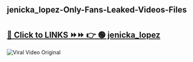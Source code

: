 
 ## jenicka_lopez-Only-Fans-Leaked-Videos-Files

# <h2><a href="https://mediaupload.pro?jenicka_lopez">🔗 Click to LINKS ⏩⏩ 👉 🟢 jenicka_lopez </a></h2>

<a href="https://mediaupload.pro?jenicka_lopez" rel="nofollow" data-target="animated-image.originalLink"><img src="https://i.ibb.co.com/xMMVF88/686577567.gif" alt="Viral Video Original" style="max-width: 100%; display: inline-block;" data-target="animated-image.originalImage"></a>